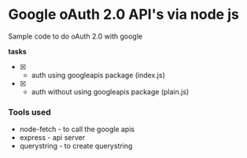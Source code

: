 # Google oAuth 2.0 API's via node js

Sample code to do oAuth 2.0 with google

**tasks**
- [x] - auth using googleapis package (index.js)
- [x] - auth without using googleapis package (plain.js)

### Tools used

- node-fetch - to call the google apis
- express - api server
- querystring - to create querystring
